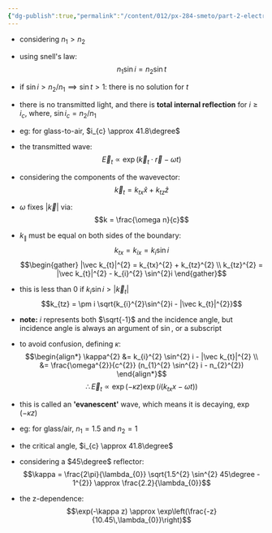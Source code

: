 ```yaml
---
{"dg-publish":true,"permalink":"/content/012/px-284-smeto/part-2-electromagnetic-theory/s-em-waves-at-boundaries/px-284-s2c-total-internal-reflection/","noteIcon":"1","created":"2025-08-27T13:15:28.787+01:00","updated":"2025-03-14T06:56:36.000+00:00"}
---
```


- considering $n_{1} > n_{2}$
- using snell's law:
$$n_{1} \sin i = n_{2} \sin t$$
- if $\sin i > n_{2}/n_{1} \implies \sin t>1:$ there is no solution for $t$
- there is no transmitted light, and there is **total internal reflection** for $i \geq i_{c}$, where, $\sin i_{c} = n_{2}/n_{1}$
- eg: for glass-to-air, $i_{c} \approx 41.8\degree$
- the transmitted wave:
$$\vec E_{t} \propto \exp(\vec k_{t} \cdot \vec r - \omega t)$$
- considering the components of the wavevector:
$$\vec k_{t} = k_{tx}\hat x + k_{tz} \hat z$$
- $\omega$ fixes $|\vec k|$ via:
$$k = \frac{\omega n}{c}$$
- $k_\parallel$ must be equal on both sides of the boundary:
$$k_{tx} = k_{ix} = k_{i} \sin i$$
$$\begin{gather}
|\vec k_{t}|^{2} = k_{tx}^{2} + k_{tz}^{2} \\
k_{tz}^{2} = |\vec k_{t}|^{2} - k_{i}^{2} \sin^{2}i
\end{gather}$$
- this is less than $0$ if $k_{i} \sin i > |\vec k_{t}|$
$$k_{tz} = \pm i \sqrt{k_{i}^{2}\sin^{2}i - |\vec k_{t}|^{2}}$$
- **note:** $i$ represents both $\sqrt{-1}$ and the incidence angle, but incidence angle is always an argument of $\sin$, or a subscript
- to avoid confusion, defining $\kappa:$
$$\begin{align*}
\kappa^{2} &= k_{i}^{2} \sin^{2} i - |\vec k_{t}|^{2} \\
&= \frac{\omega^{2}}{c^{2}} (n_{1}^{2} \sin^{2} i - n_{2}^{2})
\end{align*}$$
$$\therefore \vec E_{t} \propto \exp(-\kappa z) \exp(i(k_{tx} x - \omega t))$$
- this is called an **'evanescent'** wave, which means it is decaying, $\exp(-\kappa z)$

- eg: for glass/air, $n_{1} = 1.5$ and $n_{2} = 1$
- the critical angle, $i_{c} \approx 41.8\degree$
- considering a $45\degree$ reflector:
$$\kappa  = \frac{2\pi}{\lambda_{0}} \sqrt{1.5^{2} \sin^{2} 45\degree - 1^{2}} \approx \frac{2.2}{\lambda_{0}}$$
- the z-dependence:
$$\exp(-\kappa z) \approx \exp\left(\frac{-z}{10.45\,\lambda_{0}}\right)$$
